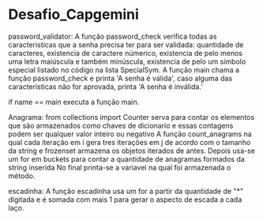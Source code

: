 # Desafio_Capgemini

password_validator:
A função password_check verifica todas as caracteristicas que a senha precisa ter para ser validada:
quantidade de caracteres, existencia de caractere númerico, existencia de pelo menos uma letra maiúscula e também minúscula,
existencia de pelo um símbolo especial listado no código na lista SpecialSym.
A função main chama a função password_check e printa 'A senha é válida', caso alguma das características não for aprovada, printa
'A senha é inválida.'

if name == main executa a função main.




Anagrama:
from collections import Counter serva para contar os elementos que são armazenados como chaves de dicionario e essas
contagens podem ser qualquer valor inteiro ou negativo
A função count_anagrams na qual cada iteração em i gera tres iterações em j de acordo com o tamanho da string e frozenset armazena os
objetos iterados de antes.
Depois usa-se um for em buckets para contar a quantidade de anagramas formados da string inserida
No final printa-se a variavel na qual foi armazenada o método.


escadinha:
A função escadinha usa um for a partir da quantidade de "*" digitada e é somada com mais 1 para gerar 
o aspecto de escada a cada laço.

